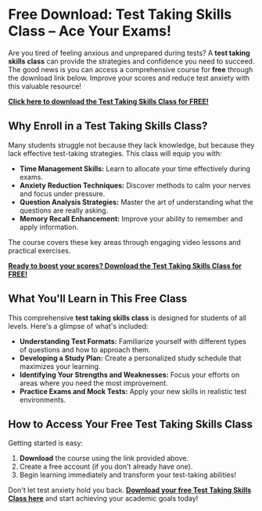 # Free Download: Test Taking Skills Class – Ace Your Exams!

Are you tired of feeling anxious and unprepared during tests? A **test taking skills class** can provide the strategies and confidence you need to succeed. The good news is you can access a comprehensive course for **free** through the download link below. Improve your scores and reduce test anxiety with this valuable resource!

[**Click here to download the Test Taking Skills Class for FREE!**](https://udemywork.com/test-taking-skills-class)

## Why Enroll in a Test Taking Skills Class?

Many students struggle not because they lack knowledge, but because they lack effective test-taking strategies. This class will equip you with:

*   **Time Management Skills:** Learn to allocate your time effectively during exams.
*   **Anxiety Reduction Techniques:** Discover methods to calm your nerves and focus under pressure.
*   **Question Analysis Strategies:** Master the art of understanding what the questions are really asking.
*   **Memory Recall Enhancement:** Improve your ability to remember and apply information.

The course covers these key areas through engaging video lessons and practical exercises.

[**Ready to boost your scores? Download the Test Taking Skills Class for FREE!**](https://udemywork.com/test-taking-skills-class)

## What You'll Learn in This Free Class

This comprehensive **test taking skills class** is designed for students of all levels. Here's a glimpse of what's included:

*   **Understanding Test Formats:** Familiarize yourself with different types of questions and how to approach them.
*   **Developing a Study Plan:** Create a personalized study schedule that maximizes your learning.
*   **Identifying Your Strengths and Weaknesses:** Focus your efforts on areas where you need the most improvement.
*   **Practice Exams and Mock Tests:** Apply your new skills in realistic test environments.

## How to Access Your Free Test Taking Skills Class

Getting started is easy:

1.  **Download** the course using the link provided above.
2.  Create a free account (if you don't already have one).
3.  Begin learning immediately and transform your test-taking abilities!

Don't let test anxiety hold you back. **[Download your free Test Taking Skills Class here](https://udemywork.com/test-taking-skills-class)** and start achieving your academic goals today!
